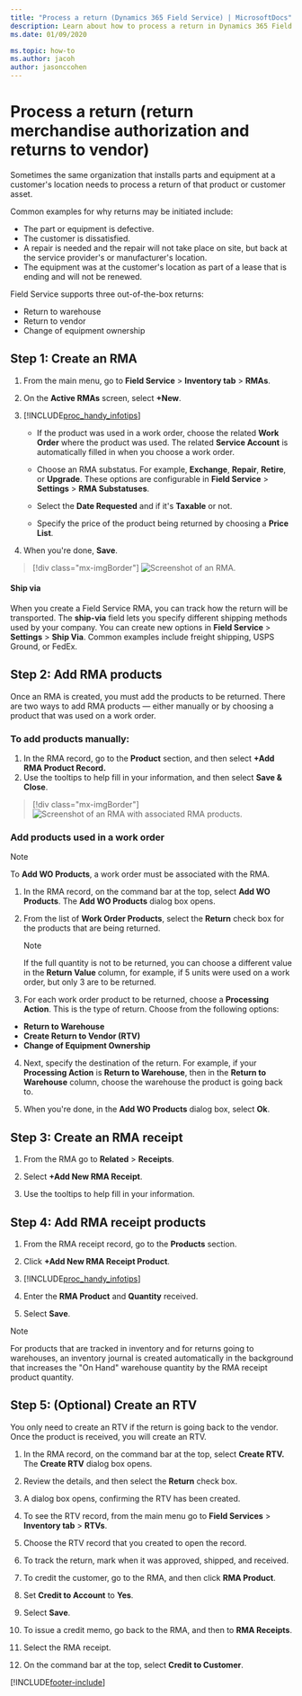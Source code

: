 ```yaml
---
title: "Process a return (Dynamics 365 Field Service) | MicrosoftDocs"
description: Learn about how to process a return in Dynamics 365 Field Service
ms.date: 01/09/2020

ms.topic: how-to
ms.author: jacoh
author: jasonccohen
---
```

# Process a return (return merchandise authorization and returns to vendor)

Sometimes the same organization that installs parts and equipment at a customer's location needs to process a return of that product or customer asset.

Common examples for why returns may be initiated include:

- The part or equipment is defective.
- The customer is dissatisfied.
- A repair is needed and the repair will not take place on site, but back at the service provider's or manufacturer's location.
- The equipment was at the customer's location as part of a lease that is ending and will not be renewed.

Field Service supports three out-of-the-box returns:

- Return to warehouse
- Return to vendor
- Change of equipment ownership
  

## Step 1: Create an RMA  
  
1. From the main menu, go to **Field Service** > **Inventory tab** > **RMAs**.  
  
2. On the **Active RMAs** screen, select **+New**.  
  
3. [!INCLUDE[proc_handy_infotips](../includes/proc-handy-infotips.md)]  
  
   - If the product was used in a work order, choose the related **Work Order** where the product was used. The related **Service Account** is automatically filled in when you choose a work order.  
  
   - Choose an RMA substatus. For example, **Exchange**, **Repair**, **Retire**, or **Upgrade**. These options are configurable in **Field Service** > **Settings** > **RMA Substatuses**.
  
   - Select the **Date Requested** and if it's **Taxable** or not.  
  
   - Specify the price of the product being returned by choosing a **Price List**.  
  
4. When you're done, **Save**. 

> [!div class="mx-imgBorder"]
> ![Screenshot of an RMA.](./media/inventory-rma.png)

#### Ship via

When you create a Field Service RMA, you can track how the return will be transported. The **ship-via** field lets you specify different shipping methods used by your company. You can create new options in **Field Service** > **Settings** > **Ship Via**. Common examples include freight shipping, USPS Ground, or FedEx.  
  
## Step 2: Add RMA products  
 Once an RMA is created, you must add the products to be returned. There are two ways to add RMA products — either manually or by choosing a product that was used on a work order.  
  
### To add products manually:
  
1.  In the RMA record, go to the **Product** section, and then select **+Add RMA Product Record.**   
2.  Use the tooltips to help fill in your information, and then select **Save & Close**.  

> [!div class="mx-imgBorder"]
> ![Screenshot of an RMA with associated RMA products.](./media/inventory-rma-product.png)

### Add products used in a work order

> [!NOTE]
> To **Add WO Products**, a work order must be associated with the RMA.  
  
1.  In the RMA record, on the command bar at the top, select **Add WO Products**. The **Add WO Products** dialog box opens.  
  
2.  From the list of **Work Order Products**, select the **Return** check box for the products that are being returned.  
  
    > [!NOTE]
    >  If the full quantity is not to be returned, you can choose a different value in the **Return Value** column, for example, if 5 units were used on a work order, but only 3 are to be returned.  
  
3.  For each work order product to be returned, choose a **Processing Action**. This is the type of return. Choose from the following options:  
  
-   **Return to Warehouse**  
-   **Create Return to Vendor (RTV)**  
-   **Change of Equipment Ownership**  
  
4.  Next, specify the destination of the return. For example, if your **Processing Action** is **Return to Warehouse**, then in the **Return to Warehouse** column, choose the warehouse the product is going back to.  
  
5.  When you're done, in the **Add WO Products** dialog box, select **Ok**.  
    
## Step 3: Create an RMA receipt  
  
1.  From the RMA go to **Related** > **Receipts**. 
  
2.  Select **+Add New RMA Receipt**.  
  
3.  Use the tooltips to help fill in your information. 
  
 
## Step 4: Add RMA receipt products  
  
1. From the RMA receipt record, go to the **Products** section.  
  
2. Click **+Add New RMA Receipt Product**.  
  
3. [!INCLUDE[proc_handy_infotips](../includes/proc-handy-infotips.md)]  
  
4. Enter the **RMA Product** and **Quantity** received.  
  
5. Select **Save**.  

> [!NOTE]
> For products that are tracked in inventory and for returns going to warehouses, an inventory journal is created automatically in the background that increases the "On Hand" warehouse quantity by the RMA receipt product quantity. 
   
## Step 5: (Optional) Create an RTV  
You only need to create an RTV if the return is going back to the vendor. Once the product is received, you will create an RTV.  
  
1.  In the RMA record, on the command bar at the top, select **Create RTV.** The **Create RTV** dialog box opens.  
  
2.  Review the details, and then select the **Return** check box.  
  
3.  A dialog box opens, confirming the RTV has been created.  
  
4.  To see the RTV record, from the main menu go to **Field Services** > **Inventory tab** > **RTVs**.  
  
5.  Choose the RTV record that you created to open the record.  
  
6.  To track the return, mark when it was approved, shipped, and received.  
  
7.  To credit the customer, go to the RMA, and then click **RMA Product**.  
  
8. Set **Credit to Account** to **Yes**.  
  
9. Select **Save**.  
  
10. To issue a credit memo, go back to the RMA, and then to **RMA Receipts**.  
  
11. Select the RMA receipt.  
  
12. On the command bar at the top, select **Credit to Customer**.  

[!INCLUDE[footer-include](../includes/footer-banner.md)]
